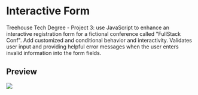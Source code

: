 # Interactive Form

Treehouse Tech Degree - Project 3: use JavaScript to enhance an interactive registration form for a fictional conference called "FullStack Conf". Add customized  and conditional behavior and interactivity.
Validates user input and providing helpful error messages when the user enters invalid information into the form fields.


## Preview

![](preview.gif)
